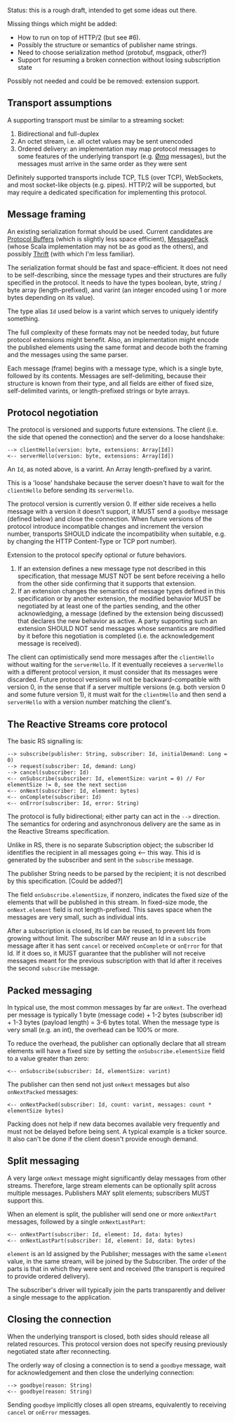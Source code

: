 Status: this is a rough draft, intended to get some ideas out there. 

Missing things which might be added: 
- How to run on top of HTTP/2 (but see #6).
- Possibly the structure or semantics of publisher name strings.
- Need to choose serialization method (protobuf, msgpack, other?)
- Support for resuming a broken connection without losing subscription state

Possibly not needed and could be be removed: extension support.

## Transport assumptions

A supporting transport must be similar to a streaming socket:

1. Bidirectional and full-duplex
2. An octet stream, i.e. all octet values may be sent unencoded
3. Ordered delivery: an implementation may map protocol messages to some features of the underlying transport (e.g. [Ømq](http://zeromq.org/) messages), but the messages must arrive in the same order as they were sent

Definitely supported transports include TCP, TLS (over TCP), WebSockets, and most socket-like objects (e.g. pipes). HTTP/2 will be supported, but may require a dedicated specification for implementing this protocol.

## Message framing

An existing serialization format should be used. Current candidates are [Protocol Buffers](https://github.com/google/protobuf/) (which is slightly less space efficient), [MessagePack](http://msgpack.org/) (whose Scala implementation may not be as good as the others), and possibly [Thrift](https://thrift.apache.org/) (with which I'm less familiar). 

The serialization format should be fast and space-efficient. It does not need to be self-describing, since the message types and their structures are fully specified in the protocol. It needs to have the types boolean, byte, string / byte array (length-prefixed), and varint (an integer encoded using 1 or more bytes depending on its value).

The type alias `Id` used below is a varint which serves to uniquely identify something.

The full complexity of these formats may not be needed today, but future protocol extensions might benefit. Also, an implementation might encode the published elements using the same format and decode both the framing and the messages using the same parser.

Each message (frame) begins with a message type, which is a single byte, followed by its contents. Messages are self-delimiting, because their structure is known from their type, and all fields are either of fixed size, self-delimited varints, or length-prefixed strings or byte arrays.

## Protocol negotiation

The protocol is versioned and supports future extensions. The client (i.e. the side that opened the connection) and the server do a loose handshake:

    --> clientHello(version: byte, extensions: Array[Id])
    <-- serverHello(version: byte, extensions: Array[Id])
    
An `Id`, as noted above, is a varint. An Array length-prefixed by a varint.
    
This is a 'loose' handshake because the server doesn't have to wait for the `clientHello` before sending its `serverHello`. 
    
The protocol version is currently version 0. If either side receives a hello message with a version it doesn't support, it MUST send a `goodbye` message (defined below) and close the connection. When future versions of the protocol introduce incompatible changes and increment the version number, transports SHOULD indicate the incompatibility when suitable, e.g. by changing the HTTP Content-Type or TCP port number).
    
Extension to the protocol specify optional or future behaviors. 
 1. If an extension defines a new message type not described in this specification, that message MUST NOT be sent before receiving a hello from the other side confirming that it supports that extension. 
 2. If an extension changes the semantics of message types defined in this specification or by another extension, the modified behavior MUST be negotiated by at least one of the parties sending, and the other acknowledging, a message (defined by the extension being discussed) that declares the new behavior as active. A party supporting such an extension SHOULD NOT send messages whose semantics are modified by it before this negotiation is completed (i.e. the acknowledgement message is received).
    
The client can optimistically send more messages after the `clientHello` without waiting for the `serverHello`. If it eventually receieves a `serverHello` with a different protocol version, it must consider that its messages were discarded. Future protocol versions will not be backward-compatible with version 0, in the sense that if a server multiple versions (e.g. both version 0 and some future version 1), it must wait for the `clientHello` and then send a `serverHello` with a version number matching the client's.

## The Reactive Streams core protocol

The basic RS signalling is:

    --> subscribe(publisher: String, subscriber: Id, initialDemand: Long = 0)
    --> request(subscriber: Id, demand: Long)
    --> cancel(subscriber: Id)
    <-- onSubscribe(subscriber: Id, elementSize: varint = 0) // For elementSize != 0, see the next section
    <-- onNext(subscriber: Id, element: bytes) 
    <-- onComplete(subscriber: Id)
    <-- onError(subscriber: Id, error: String)
    
The protocol is fully bidirectional; either party can act in the `-->` direction. The semantics for ordering and asynchronous delivery are the same as in the Reactive Streams specification.

Unlike in RS, there is no separate Subscription object; the subscriber Id identifies the recipient in all messages going <-- this way. This id is generated by the subscriber and sent in the `subscribe` message.

The publisher String needs to be parsed by the recipient; it is not described by this specification. [Could be added?]

The field `onSubscribe.elementSize`, if nonzero, indicates the fixed size of the elements that will be published in this stream. In fixed-size mode, the `onNext.element` field is not length-prefixed. This saves space when the messages are very small, such as individual ints.

After a subscription is closed, its Id can be reused, to prevent Ids from growing without limit. The subscriber MAY reuse an Id in a `subscribe` message after it has sent `cancel` or received `onComplete` or `onError` for that Id. If it does so, it MUST guarantee that the publisher will not receive messages meant for the previous subscription with that Id after it receives the second `subscribe` message.

## Packed messaging

In typical use, the most common messages by far are `onNext`. The overhead per message is typically 1 byte (message code) +  1-2 bytes (subscriber id) + 1-3 bytes (payload length) = 3-6 bytes total. When the message type is very small (e.g. an int), the overhead can be 100% or more.

To reduce the overhead, the publisher can optionally declare that all stream elements will have a fixed size by setting the `onSubscribe.elementSize` field to a value greater than zero:

    <-- onSubscribe(subscriber: Id, elementSize: varint)

The publisher can then send not just `onNext` messages but also `onNextPacked` messages:

    <-- onNextPacked(subscriber: Id, count: varint, messages: count * elementSize bytes)
    
Packing does not help if new data becomes available very frequently and must not be delayed before being sent. A typical example is a ticker source. It also can't be done if the client doesn't provide enough demand.

## Split messaging

A very large `onNext` message might significantly delay messages from other streams. Therefore, large stream elements can be optionally split across multiple messages. Publishers MAY split elements; subscribers MUST support this.

When an element is split, the publisher will send one or more `onNextPart` messages, followed by a single `onNextLastPart`:

    <-- onNextPart(subscriber: Id, element: Id, data: bytes)
    <-- onNextLastPart(subscriber: Id, element: Id, data: bytes)

`element` is an Id assigned by the Publisher; messages with the same `element` value, in the same stream, will be joined by the Subscriber. The order of the parts is that in which they were sent and received (the transport is required to provide ordered delivery).

The subscriber's driver will typically join the parts transparently and deliver a single message to the application.

## Closing the connection

When the underlying transport is closed, both sides should release all related resources. This protocol version does not specify reusing previously negotiated state after reconnecting.

The orderly way of closing a connection is to send a `goodbye` message, wait for acknowledgement and then close the underlying connection:

    --> goodbye(reason: String)
    <-- goodbye(reason: String)
    
Sending `goodbye` implicitly closes all open streams, equivalently to receiving `cancel` or `onError` messages.
